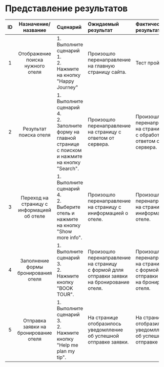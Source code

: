 # Представление результатов

| ID | Назначение/название | Сценарий | Ожидаемый результат | Фактический результат | Оценка |
|:---:|:---:|:---|:---|:---|:---|
| 1 | Отображение поиска нужного отеля | 1. Выполните сценарий 1.<br> 2. Нажмите на кнопку "Happy Journey"<br>| Произошло перенаправление на главную страницу сайта. | Тест пройден. |
| 2 | Результат поиска отеля | 1. Выполните сценарий 4.<br> 2. Заполните форму на главной странице<br> с поиском и нажмите на кнопку "Search".<br> | Произошло перенаправление на страницу c ответом от сервера. | Произошло перенаправление на страницу<br> с обработанным ответом от сервера. | Тест пройден. |
| 3 | Переход на страницу с информацией об отеле | 1. Выполните сценарий 4.<br> 2. Выберите отель и нажмите на кнопку<br> "Show more info".<br> | Произошло перенаправление на страницу c иниформацией о отеле. | Произошло перенаправление на страницу c иниформацией о отеле. | Тест пройден. |
| 4 | Заполнение формы бронирования отеля | 1. Выполните сценарий 3.<br> 2. Нажмите кнопку "BOOK TOUR".<br> | Произошло перенаправление на страницу<br> с формой длля отправки заявки на бронирование отеля. | Произошло перенаправление на страницу<br> с формой длля отправки заявки на бронирование отеля. | Тест пройден. |
| 5 | Отправка заявки на бронирование отеля | 1. Выполните сценарий 3.<br> 2. Нажмите кнопку "Help me plan my tip". | На странице отобразилось уведомлление<br> об успешной отправке заявки. | На странице отобразилось уведомлление<br> об успешной отправке заявки. | Тест пройден. |